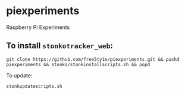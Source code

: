# piexperiments
Raspberry Pi Experiments




## To install `stonkotracker_web`:

```
git clone https://github.com/free5ty1e/piexperiments.git && pushd piexperiments && stonks/stonkinstallscripts.sh && popd
```

To update:

```
stonkupdatescripts.sh
```

